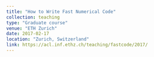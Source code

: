 ```yaml
---
title: "How to Write Fast Numerical Code"
collection: teaching
type: "Graduate course"
venue: "ETH Zurich"
date: 2017-02-17
location: "Zurich, Switzerland"
link: https://acl.inf.ethz.ch/teaching/fastcode/2017/
---
```

